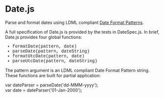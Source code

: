 # Date.js
Parse and format dates using LDML compliant <a href="http://unicode.org/reports/tr35/tr35-dates.html#Contents">Date Format Patterns</a>.
<p>A full specification of Date.js is provided by the tests in DateSpec.js.  In brief, Date.js provides four global functions:</p>

<ul style="font-family: Courier">
<li>formatDate(pattern, date)</li>
<li>parseDate(pattern, dateString)</li>
<li>formatUtcDate(pattern, date)</li>
<li>parseUtcDate(pattern, dateString)</li>
</ul>
The pattern argument is an LDML compliant Date Format Pattern string.  These functions are built for partial application:

var dateParser = parseDate('dd-MMM-yyyy');<br>
var date = dateParser('01-Jan-2000');


